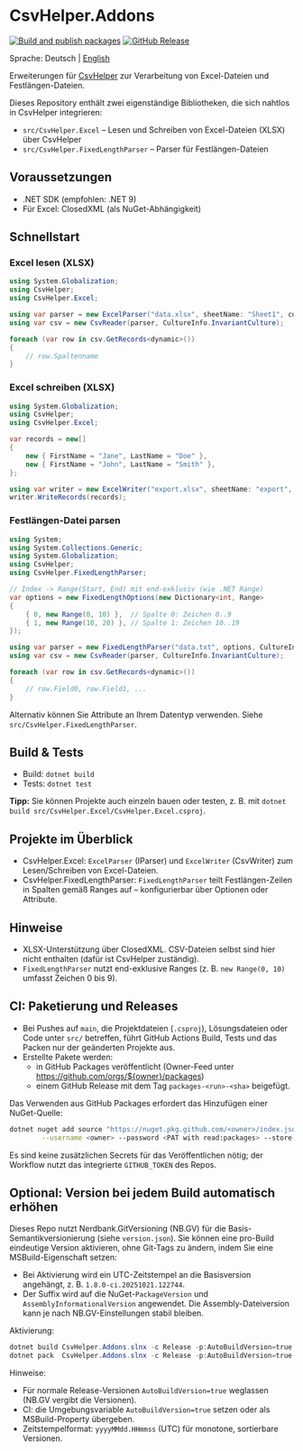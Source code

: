 # CsvHelper.Addons

[![Build and publish packages](https://github.com/jprimke-AXAP/CsvHelper.Addons/actions/workflows/publish-packages.yml/badge.svg?branch=main)](https://github.com/jprimke-AXAP/CsvHelper.Addons/actions/workflows/publish-packages.yml)
[![GitHub Release](https://img.shields.io/github/v/release/jprimke-AXAP/CsvHelper.Addons?display_name=tag)](https://github.com/jprimke-AXAP/CsvHelper.Addons/releases)

Sprache: Deutsch | [English](README.md)

Erweiterungen für [CsvHelper](https://joshclose.github.io/CsvHelper/) zur Verarbeitung von Excel-Dateien und Festlängen-Dateien.

Dieses Repository enthält zwei eigenständige Bibliotheken, die sich nahtlos in CsvHelper integrieren:

- `src/CsvHelper.Excel` – Lesen und Schreiben von Excel-Dateien (XLSX) über CsvHelper
- `src/CsvHelper.FixedLengthParser` – Parser für Festlängen-Dateien

## Voraussetzungen

- .NET SDK (empfohlen: .NET 9)
- Für Excel: ClosedXML (als NuGet-Abhängigkeit)

## Schnellstart

### Excel lesen (XLSX)

```csharp
using System.Globalization;
using CsvHelper;
using CsvHelper.Excel;

using var parser = new ExcelParser("data.xlsx", sheetName: "Sheet1", culture: CultureInfo.InvariantCulture);
using var csv = new CsvReader(parser, CultureInfo.InvariantCulture);

foreach (var row in csv.GetRecords<dynamic>())
{
    // row.Spaltenname
}
```

### Excel schreiben (XLSX)

```csharp
using System.Globalization;
using CsvHelper;
using CsvHelper.Excel;

var records = new[]
{
    new { FirstName = "Jane", LastName = "Doe" },
    new { FirstName = "John", LastName = "Smith" },
};

using var writer = new ExcelWriter("export.xlsx", sheetName: "export", culture: CultureInfo.InvariantCulture);
writer.WriteRecords(records);
```

### Festlängen-Datei parsen

```csharp
using System;
using System.Collections.Generic;
using System.Globalization;
using CsvHelper;
using CsvHelper.FixedLengthParser;

// Index -> Range(Start, End) mit end-exklusiv (wie .NET Range)
var options = new FixedLengthOptions(new Dictionary<int, Range>
{
    { 0, new Range(0, 10) },  // Spalte 0: Zeichen 0..9
    { 1, new Range(10, 20) }, // Spalte 1: Zeichen 10..19
});

using var parser = new FixedLengthParser("data.txt", options, CultureInfo.InvariantCulture);
using var csv = new CsvReader(parser, CultureInfo.InvariantCulture);

foreach (var row in csv.GetRecords<dynamic>())
{
    // row.Field0, row.Field1, ...
}
```

Alternativ können Sie Attribute an Ihrem Datentyp verwenden. Siehe `src/CsvHelper.FixedLengthParser`.

## Build & Tests

- Build: `dotnet build`
- Tests: `dotnet test`

**Tipp:** Sie können Projekte auch einzeln bauen oder testen, z. B. mit `dotnet build src/CsvHelper.Excel/CsvHelper.Excel.csproj`.
## Projekte im Überblick

- CsvHelper.Excel: `ExcelParser` (IParser) und `ExcelWriter` (CsvWriter) zum Lesen/Schreiben von Excel-Dateien.
- CsvHelper.FixedLengthParser: `FixedLengthParser` teilt Festlängen-Zeilen in Spalten gemäß Ranges auf – konfigurierbar über Optionen oder Attribute.

## Hinweise

- XLSX-Unterstützung über ClosedXML. CSV-Dateien selbst sind hier nicht enthalten (dafür ist CsvHelper zuständig).
- `FixedLengthParser` nutzt end-exklusive Ranges (z. B. `new Range(0, 10)` umfasst Zeichen 0 bis 9).

## CI: Paketierung und Releases

- Bei Pushes auf `main`, die Projektdateien (`.csproj`), Lösungsdateien oder Code unter `src/` betreffen, führt GitHub Actions Build, Tests und das Packen nur der geänderten Projekte aus.
- Erstellte Pakete werden:
    - in GitHub Packages veröffentlicht (Owner-Feed unter <https://github.com/orgs/${owner}/packages>)
    - einem GitHub Release mit dem Tag `packages-<run>-<sha>` beigefügt.

Das Verwenden aus GitHub Packages erfordert das Hinzufügen einer NuGet-Quelle:

```sh
dotnet nuget add source "https://nuget.pkg.github.com/<owner>/index.json" --name github \
        --username <owner> --password <PAT with read:packages> --store-password-in-clear-text
```

Es sind keine zusätzlichen Secrets für das Veröffentlichen nötig; der Workflow nutzt das integrierte `GITHUB_TOKEN` des Repos.

## Optional: Version bei jedem Build automatisch erhöhen

Dieses Repo nutzt Nerdbank.GitVersioning (NB.GV) für die Basis-Semantikversionierung (siehe `version.json`). Sie können eine pro-Build eindeutige Version aktivieren, ohne Git-Tags zu ändern, indem Sie eine MSBuild-Eigenschaft setzen:

- Bei Aktivierung wird ein UTC-Zeitstempel an die Basisversion angehängt, z. B. `1.8.0-ci.20251021.122744`.
- Der Suffix wird auf die NuGet-`PackageVersion` und `AssemblyInformationalVersion` angewendet. Die Assembly-Dateiversion kann je nach NB.GV-Einstellungen stabil bleiben.

Aktivierung:

```powershell
dotnet build CsvHelper.Addons.slnx -c Release -p:AutoBuildVersion=true
dotnet pack  CsvHelper.Addons.slnx -c Release -p:AutoBuildVersion=true -o .\nupkgs
```

Hinweise:

- Für normale Release-Versionen `AutoBuildVersion=true` weglassen (NB.GV vergibt die Versionen).
- CI: die Umgebungsvariable `AutoBuildVersion=true` setzen oder als MSBuild-Property übergeben.
- Zeitstempelformat: `yyyyMMdd.HHmmss` (UTC) für monotone, sortierbare Versionen.
